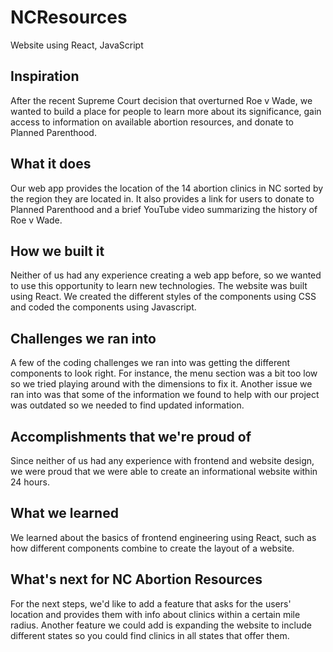 # NCResources
Website using React, JavaScript 

## Inspiration
After the recent Supreme Court decision that overturned Roe v Wade, we wanted to build a place for people to learn more about its significance, gain access to information on available abortion resources, and donate to Planned Parenthood.

## What it does
Our web app provides the location of the 14 abortion clinics in NC sorted by the region they are located in. It also provides a link for users to donate to Planned Parenthood and a brief YouTube video summarizing the history of Roe v Wade.

## How we built it
Neither of us had any experience creating a web app before, so we wanted to use this opportunity to learn new technologies. The website was built using React. We created the different styles of the components using CSS and coded the components using Javascript.

## Challenges we ran into
A few of the coding challenges we ran into was getting the different components to look right. For instance, the menu section was a bit too low so we tried playing around with the dimensions to fix it. Another issue we ran into was that some of the information we found to help with our project was outdated so we needed to find updated information.

## Accomplishments that we're proud of
Since neither of us had any experience with frontend and website design, we were proud that we were able to create an informational website within 24 hours.

## What we learned
We learned about the basics of frontend engineering using React, such as how different components combine to create the layout of a website.

## What's next for NC Abortion Resources
For the next steps, we'd like to add a feature that asks for the users' location and provides them with info about clinics within a certain mile radius. Another feature we could add is expanding the website to include different states so you could find clinics in all states that offer them.
